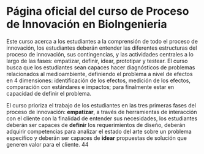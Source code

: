 # Página oficial del curso de Proceso de Innovación en BioIngenieria
Este curso acerca a los estudiantes a la comprensión de todo el proceso de innovación, los estudiantes deberán entender las diferentes estructuras del proceso de innovación, sus contingencias, y las actividades centrales a lo largo de las fases: empatizar, definir, idear, prototipar y testear. El curso busca que los estudiantes sean capaces hacer diagnósticos de problemas relacionados al medioambiente, definiendo el problema a nivel de efectos en 4 dimensiones: identificación de los efectos, medición de los efectos, comparación con estándares e impactos; para finalmente estar en capacidad de definir el problema. 

 El curso prioriza el trabajo de los estudiantes en las tres primeras fases del proceso de innovación: **empatizar**, a través de herramientas de interacción con el cliente con la finalidad de entender sus necesidades, los estudiantes deberán ser capaces de **definir** los requerimientos de diseño, deberán adquirir competencias para analizar el estado del arte sobre un problema específico y deberán ser capaces de **idear** propuestas de solución que generen valor para el cliente. 44

